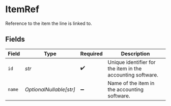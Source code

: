 # ItemRef

Reference to the item the line is linked to.


## Fields

| Field                                                      | Type                                                       | Required                                                   | Description                                                |
| ---------------------------------------------------------- | ---------------------------------------------------------- | ---------------------------------------------------------- | ---------------------------------------------------------- |
| `id`                                                       | *str*                                                      | :heavy_check_mark:                                         | Unique identifier for the item in the accounting software. |
| `name`                                                     | *OptionalNullable[str]*                                    | :heavy_minus_sign:                                         | Name of the item in the accounting software.               |